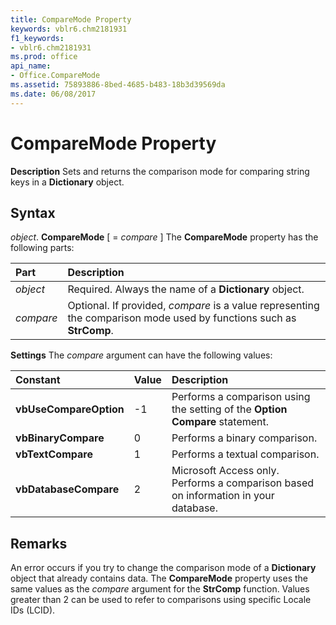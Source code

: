 ```yaml
---
title: CompareMode Property
keywords: vblr6.chm2181931
f1_keywords:
- vblr6.chm2181931
ms.prod: office
api_name:
- Office.CompareMode
ms.assetid: 75893886-8bed-4685-b483-18b3d39569da
ms.date: 06/08/2017
---
```



# CompareMode Property



 **Description**
Sets and returns the comparison mode for comparing string keys in a  **Dictionary** object.

## Syntax

_object_. **CompareMode** [ = _compare_ ]
The  **CompareMode** property has the following parts:


|**Part**|**Description**|
|:-----|:-----|
| _object_|Required. Always the name of a  **Dictionary** object.|
| _compare_|Optional. If provided,  _compare_ is a value representing the comparison mode used by functions such as **StrComp**.|

 **Settings**
The  _compare_ argument can have the following values:


|**Constant**|**Value**|**Description**|
|:-----|:-----|:-----|
|**vbUseCompareOption**|-1|Performs a comparison using the setting of the  **Option Compare** statement.|
|**vbBinaryCompare**| 0|Performs a binary comparison.|
|**vbTextCompare**| 1|Performs a textual comparison.|
|**vbDatabaseCompare**| 2|Microsoft Access only. Performs a comparison based on information in your database.|

## Remarks

An error occurs if you try to change the comparison mode of a  **Dictionary** object that already contains data.
The  **CompareMode** property uses the same values as the _compare_ argument for the **StrComp** function. Values greater than 2 can be used to refer to comparisons using specific Locale IDs (LCID).

